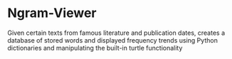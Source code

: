 # Ngram-Viewer
Given certain texts from famous literature and publication dates, creates a database of stored words and displayed frequency trends using Python dictionaries and manipulating the built-in turtle functionality
